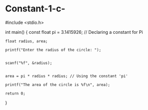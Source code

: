 # Constant-1-c-
#include <stdio.h>

int main()
 {
    const float pi = 3.1415926; // Declaring a constant for Pi

    float radius, area;
    
    printf("Enter the radius of the circle: ");


    scanf("%f", &radius);

    
    area = pi * radius * radius; // Using the constant 'pi'
    
    printf("The area of the circle is %f\n", area);
    
    return 0;
}
